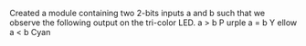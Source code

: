 Created a module containing two 2-bits inputs a and b such that we observe
the following output on the tri-color LED.
a > b P urple
a = b Y ellow
a < b Cyan
